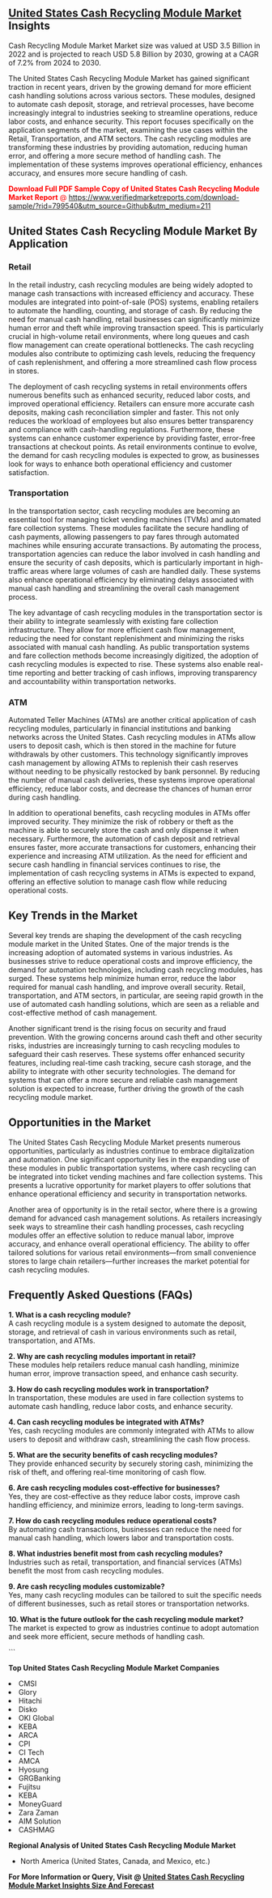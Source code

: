 <h2><a href="https://www.verifiedmarketreports.com/download-sample/?rid=799540&amp;utm_source=Github&amp;utm_medium=211" target="_blank">United States Cash Recycling Module Market</a> Insights</h2><p>Cash Recycling Module Market Market size was valued at USD 3.5 Billion in 2022 and is projected to reach USD 5.8 Billion by 2030, growing at a CAGR of 7.2% from 2024 to 2030.</p><p><p>The United States Cash Recycling Module Market has gained significant traction in recent years, driven by the growing demand for more efficient cash handling solutions across various sectors. These modules, designed to automate cash deposit, storage, and retrieval processes, have become increasingly integral to industries seeking to streamline operations, reduce labor costs, and enhance security. This report focuses specifically on the application segments of the market, examining the use cases within the Retail, Transportation, and ATM sectors. The cash recycling modules are transforming these industries by providing automation, reducing human error, and offering a more secure method of handling cash. The implementation of these systems improves operational efficiency, enhances accuracy, and ensures more secure handling of cash. <p><span class=""><span style="color: #ff0000;"><strong>Download Full PDF Sample Copy of United States Cash Recycling Module Market Report</strong> @ </span><a href="https://www.verifiedmarketreports.com/download-sample/?rid=799540&amp;utm_source=Github&amp;utm_medium=211" target="_blank">https://www.verifiedmarketreports.com/download-sample/?rid=799540&amp;utm_source=Github&amp;utm_medium=211</a></span></p></p><h2>United States Cash Recycling Module Market By Application</h2><h3>Retail</h3><p>In the retail industry, cash recycling modules are being widely adopted to manage cash transactions with increased efficiency and accuracy. These modules are integrated into point-of-sale (POS) systems, enabling retailers to automate the handling, counting, and storage of cash. By reducing the need for manual cash handling, retail businesses can significantly minimize human error and theft while improving transaction speed. This is particularly crucial in high-volume retail environments, where long queues and cash flow management can create operational bottlenecks. The cash recycling modules also contribute to optimizing cash levels, reducing the frequency of cash replenishment, and offering a more streamlined cash flow process in stores.</p><p>The deployment of cash recycling systems in retail environments offers numerous benefits such as enhanced security, reduced labor costs, and improved operational efficiency. Retailers can ensure more accurate cash deposits, making cash reconciliation simpler and faster. This not only reduces the workload of employees but also ensures better transparency and compliance with cash-handling regulations. Furthermore, these systems can enhance customer experience by providing faster, error-free transactions at checkout points. As retail environments continue to evolve, the demand for cash recycling modules is expected to grow, as businesses look for ways to enhance both operational efficiency and customer satisfaction.</p><h3>Transportation</h3><p>In the transportation sector, cash recycling modules are becoming an essential tool for managing ticket vending machines (TVMs) and automated fare collection systems. These modules facilitate the secure handling of cash payments, allowing passengers to pay fares through automated machines while ensuring accurate transactions. By automating the process, transportation agencies can reduce the labor involved in cash handling and ensure the security of cash deposits, which is particularly important in high-traffic areas where large volumes of cash are handled daily. These systems also enhance operational efficiency by eliminating delays associated with manual cash handling and streamlining the overall cash management process.</p><p>The key advantage of cash recycling modules in the transportation sector is their ability to integrate seamlessly with existing fare collection infrastructure. They allow for more efficient cash flow management, reducing the need for constant replenishment and minimizing the risks associated with manual cash handling. As public transportation systems and fare collection methods become increasingly digitized, the adoption of cash recycling modules is expected to rise. These systems also enable real-time reporting and better tracking of cash inflows, improving transparency and accountability within transportation networks.</p><h3>ATM</h3><p>Automated Teller Machines (ATMs) are another critical application of cash recycling modules, particularly in financial institutions and banking networks across the United States. Cash recycling modules in ATMs allow users to deposit cash, which is then stored in the machine for future withdrawals by other customers. This technology significantly improves cash management by allowing ATMs to replenish their cash reserves without needing to be physically restocked by bank personnel. By reducing the number of manual cash deliveries, these systems improve operational efficiency, reduce labor costs, and decrease the chances of human error during cash handling.</p><p>In addition to operational benefits, cash recycling modules in ATMs offer improved security. They minimize the risk of robbery or theft as the machine is able to securely store the cash and only dispense it when necessary. Furthermore, the automation of cash deposit and retrieval ensures faster, more accurate transactions for customers, enhancing their experience and increasing ATM utilization. As the need for efficient and secure cash handling in financial services continues to rise, the implementation of cash recycling systems in ATMs is expected to expand, offering an effective solution to manage cash flow while reducing operational costs.</p><h2>Key Trends in the Market</h2><p>Several key trends are shaping the development of the cash recycling module market in the United States. One of the major trends is the increasing adoption of automated systems in various industries. As businesses strive to reduce operational costs and improve efficiency, the demand for automation technologies, including cash recycling modules, has surged. These systems help minimize human error, reduce the labor required for manual cash handling, and improve overall security. Retail, transportation, and ATM sectors, in particular, are seeing rapid growth in the use of automated cash handling solutions, which are seen as a reliable and cost-effective method of cash management.</p><p>Another significant trend is the rising focus on security and fraud prevention. With the growing concerns around cash theft and other security risks, industries are increasingly turning to cash recycling modules to safeguard their cash reserves. These systems offer enhanced security features, including real-time cash tracking, secure cash storage, and the ability to integrate with other security technologies. The demand for systems that can offer a more secure and reliable cash management solution is expected to increase, further driving the growth of the cash recycling module market.</p><h2>Opportunities in the Market</h2><p>The United States Cash Recycling Module Market presents numerous opportunities, particularly as industries continue to embrace digitalization and automation. One significant opportunity lies in the expanding use of these modules in public transportation systems, where cash recycling can be integrated into ticket vending machines and fare collection systems. This presents a lucrative opportunity for market players to offer solutions that enhance operational efficiency and security in transportation networks.</p><p>Another area of opportunity is in the retail sector, where there is a growing demand for advanced cash management solutions. As retailers increasingly seek ways to streamline their cash handling processes, cash recycling modules offer an effective solution to reduce manual labor, improve accuracy, and enhance overall operational efficiency. The ability to offer tailored solutions for various retail environments—from small convenience stores to large chain retailers—further increases the market potential for cash recycling modules.</p><h2>Frequently Asked Questions (FAQs)</h2><p><strong>1. What is a cash recycling module?</strong><br> A cash recycling module is a system designed to automate the deposit, storage, and retrieval of cash in various environments such as retail, transportation, and ATMs. </p><p><strong>2. Why are cash recycling modules important in retail?</strong><br> These modules help retailers reduce manual cash handling, minimize human error, improve transaction speed, and enhance cash security. </p><p><strong>3. How do cash recycling modules work in transportation?</strong><br> In transportation, these modules are used in fare collection systems to automate cash handling, reduce labor costs, and enhance security. </p><p><strong>4. Can cash recycling modules be integrated with ATMs?</strong><br> Yes, cash recycling modules are commonly integrated with ATMs to allow users to deposit and withdraw cash, streamlining the cash flow process. </p><p><strong>5. What are the security benefits of cash recycling modules?</strong><br> They provide enhanced security by securely storing cash, minimizing the risk of theft, and offering real-time monitoring of cash flow. </p><p><strong>6. Are cash recycling modules cost-effective for businesses?</strong><br> Yes, they are cost-effective as they reduce labor costs, improve cash handling efficiency, and minimize errors, leading to long-term savings. </p><p><strong>7. How do cash recycling modules reduce operational costs?</strong><br> By automating cash transactions, businesses can reduce the need for manual cash handling, which lowers labor and transportation costs. </p><p><strong>8. What industries benefit most from cash recycling modules?</strong><br> Industries such as retail, transportation, and financial services (ATMs) benefit the most from cash recycling modules. </p><p><strong>9. Are cash recycling modules customizable?</strong><br> Yes, many cash recycling modules can be tailored to suit the specific needs of different businesses, such as retail stores or transportation networks. </p><p><strong>10. What is the future outlook for the cash recycling module market?</strong><br> The market is expected to grow as industries continue to adopt automation and seek more efficient, secure methods of handling cash. </p>```</p><p><strong>Top United States Cash Recycling Module Market Companies</strong></p><div data-test-id=""><p><li>CMSI</li><li> Glory</li><li> Hitachi</li><li> Disko</li><li> OKI Global</li><li> KEBA</li><li> ARCA</li><li> CPI</li><li> CI Tech</li><li> AMCA</li><li> Hyosung</li><li> GRGBanking</li><li> Fujitsu</li><li> KEBA</li><li> MoneyGuard</li><li> Zara Zaman</li><li> AIM Solution</li><li> CASHMAG</li></p><div><strong>Regional Analysis of&nbsp;United States Cash Recycling Module Market</strong></div><ul><li dir="ltr"><p dir="ltr">North America&nbsp;(United States, Canada, and Mexico, etc.)</p></li></ul><p><strong>For More Information or Query, Visit @&nbsp;</strong><strong><a href="https://www.verifiedmarketreports.com/product/cash-recycling-module-market/?utm_source=Github&amp;utm_medium=211" target="_blank">United States Cash Recycling Module Market Insights Size And Forecast</a></strong></p></div>
